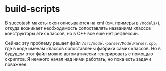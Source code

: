 # build-scripts

В succotash макеты окон описываются на xml (см. примеры в `/models/`), откуда возникает
необходимость сопоставлять названиям классов конструкторы этих классов, но в C++ все еще нет
рефлексии. 

Cейчас эту проблему решает файл `/src/model-parser/ModelParser.cpp`, где в коде именам классов
сопоставлены фабрики самих классов. Но в будущем этот файл можно автоматически генерировать с 
помощью скриптов. Я немного начал над ними работать, но пока есть задачи поважнее.